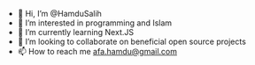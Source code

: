 - 👋 Hi, I’m @HamduSalih
- 👀 I’m interested in programming and Islam
- 🌱 I’m currently learning Next.JS
- 💞️ I’m looking to collaborate on beneficial open source projects
- 📫 How to reach me afa.hamdu@gmail.com

<!---
HamduSalih/HamduSalih is a ✨ special ✨ repository because its `README.md` (this file) appears on your GitHub profile.
You can click the Preview link to take a look at your changes.
--->
